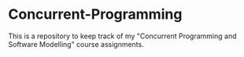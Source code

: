 # Concurrent-Programming

This is a repository to keep track of my "Concurrent Programming and Software Modelling" course assignments.

